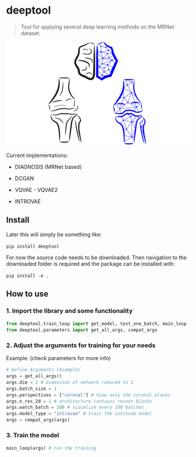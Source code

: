 # deeptool
> Tool for applying several deep learning methods on the MRNet dataset.



<img src="nbs\img\deeptool.png" alt="Drawing" style="width: 500px;">

Current implementations:

* DIAGNOSIS (MRNet based)

* DCGAN
* VQVAE - VQVAE2
* INTROVAE



## Install

Later this will simply be something like:

`pip install deeptool`

For now the source code needs to be downloaded.
Then navigation to the downloaded folder is required and the package can be installed with:

`pip install -e .`

## How to use

### 1. Import the library and some functionality

```python
from deeptool.train_loop import get_model, test_one_batch, main_loop
from deeptool.parameters import get_all_args, compat_args
```

### 2. Adjust the arguments for training for your needs
Example: (check parameters for more info)

```python
# Define Arguments (Example)
args = get_all_args()
args.dim = 2 # Dimension of network reduced to 2
args.batch_size = 1
args.perspectives = ["coronal"] # View only the coronal planes
args.n_res_2d = 1 # architecture contains resnet blocks
args.watch_batch = 100 # visualize every 100 batches
args.model_type = "introvae" # train the introvae model
args = compat_args(args)
```

### 3. Train the model

```python
main_loop(args) # run the training
```
